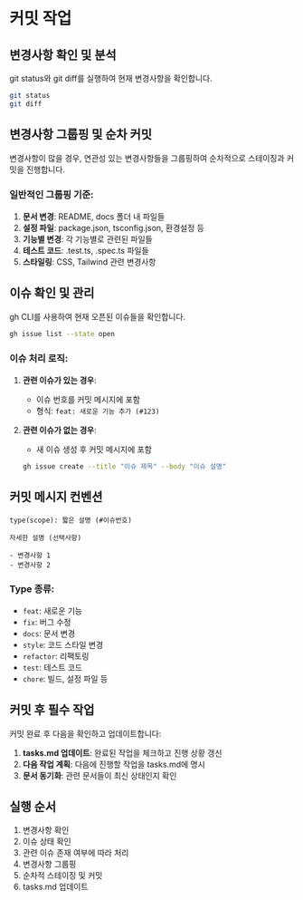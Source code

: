 # 커밋 작업

## 변경사항 확인 및 분석
git status와 git diff를 실행하여 현재 변경사항을 확인합니다.

```bash
git status
git diff
```

## 변경사항 그룹핑 및 순차 커밋
변경사항이 많을 경우, 연관성 있는 변경사항들을 그룹핑하여 순차적으로 스테이징과 커밋을 진행합니다.

### 일반적인 그룹핑 기준:
1. **문서 변경**: README, docs 폴더 내 파일들
2. **설정 파일**: package.json, tsconfig.json, 환경설정 등
3. **기능별 변경**: 각 기능별로 관련된 파일들
4. **테스트 코드**: .test.ts, .spec.ts 파일들
5. **스타일링**: CSS, Tailwind 관련 변경사항

## 이슈 확인 및 관리
gh CLI를 사용하여 현재 오픈된 이슈들을 확인합니다.

```bash
gh issue list --state open
```

### 이슈 처리 로직:
1. **관련 이슈가 있는 경우**: 
   - 이슈 번호를 커밋 메시지에 포함
   - 형식: `feat: 새로운 기능 추가 (#123)`

2. **관련 이슈가 없는 경우**:
   - 새 이슈 생성 후 커밋 메시지에 포함
   ```bash
   gh issue create --title "이슈 제목" --body "이슈 설명"
   ```

## 커밋 메시지 컨벤션
```
type(scope): 짧은 설명 (#이슈번호)

자세한 설명 (선택사항)

- 변경사항 1
- 변경사항 2
```

### Type 종류:
- `feat`: 새로운 기능
- `fix`: 버그 수정
- `docs`: 문서 변경
- `style`: 코드 스타일 변경
- `refactor`: 리팩토링
- `test`: 테스트 코드
- `chore`: 빌드, 설정 파일 등

## 커밋 후 필수 작업
커밋 완료 후 다음을 확인하고 업데이트합니다:

1. **tasks.md 업데이트**: 완료된 작업을 체크하고 진행 상황 갱신
2. **다음 작업 계획**: 다음에 진행할 작업을 tasks.md에 명시
3. **문서 동기화**: 관련 문서들이 최신 상태인지 확인

## 실행 순서
1. 변경사항 확인
2. 이슈 상태 확인
3. 관련 이슈 존재 여부에 따라 처리
4. 변경사항 그룹핑
5. 순차적 스테이징 및 커밋
6. tasks.md 업데이트